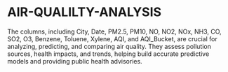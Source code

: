 # AIR-QUALILTY-ANALYSIS
The columns, including City, Date, PM2.5, PM10, NO, NO2, NOx, NH3, CO, SO2, O3, Benzene, Toluene, Xylene, AQI, and AQI_Bucket, are crucial for analyzing, predicting, and comparing air quality. They assess pollution sources, health impacts, and trends, helping build accurate predictive models and providing public health advisories.
